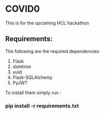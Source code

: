 # COVID0
This is for the upcoming HCL hackathon

## Requirements:
The following are the required dependencies:
1) Flask
2) datetime
3) uuid
4) Flask-SQLAlchemy
5) PyJWT

To install them simply run :

### pip install -r requirements.txt